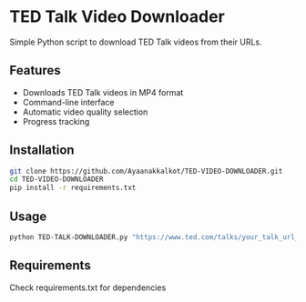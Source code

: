 # TED Talk Video Downloader

Simple Python script to download TED Talk videos from their URLs.

## Features
- Downloads TED Talk videos in MP4 format
- Command-line interface
- Automatic video quality selection
- Progress tracking

## Installation
```bash
git clone https://github.com/Ayaanakkalkot/TED-VIDEO-DOWNLOADER.git
cd TED-VIDEO-DOWNLOADER
pip install -r requirements.txt
```

## Usage
```bash
python TED-TALK-DOWNLOADER.py "https://www.ted.com/talks/your_talk_url_here"
```

## Requirements
Check requirements.txt for dependencies